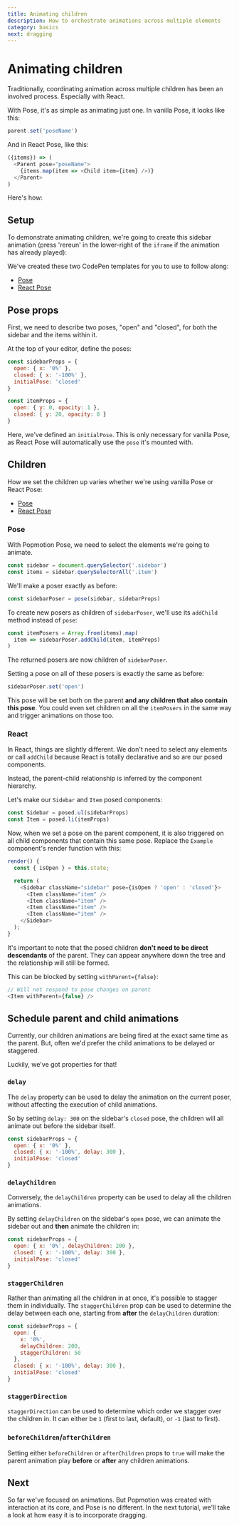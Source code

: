 ```yaml
---
title: Animating children
description: How to orchestrate animations across multiple elements
category: basics
next: dragging
---
```


# Animating children

Traditionally, coordinating animation across multiple children has been an involved process. Especially with React.

With Pose, it's as simple as animating just one. In vanilla Pose, it looks like this:

```javascript
parent.set('poseName')
```

And in React Pose, like this:

```javascript
({items}) => (
  <Parent pose="poseName">
    {items.map(item => <Child item={item} />)}
  </Parent>
)
```

Here's how:

## Setup

To demonstrate animating children, we're going to create this sidebar animation (press 'rereun' in the lower-right of the `iframe` if the animation has already played):

<CodePen id="yKbawK" />

We've created these two CodePen templates for you to use to follow along:

- [Pose](https://codepen.io/popmotion/pen/eMeGeE?editors=0010)
- [React Pose](https://codepen.io/popmotion/pen/LdOzzJ?editors=0010)

## Pose props

First, we need to describe two poses, "open" and "closed", for both the sidebar and the items within it.

At the top of your editor, define the poses:

```javascript
const sidebarProps = {
  open: { x: '0%' },
  closed: { x: '-100%' },
  initialPose: 'closed'
}

const itemProps = {
  open: { y: 0, opacity: 1 },
  closed: { y: 20, opacity: 0 }
}
```

Here, we've defined an `initialPose`. This is only necessary for vanilla Pose, as React Pose will automatically use the `pose` it's mounted with.

## Children

How we set the children up varies whether we're using vanilla Pose or React Pose:

- [Pose](#animating-children-children-pose)
- [React Pose](#animating-children-children-react)

### Pose

With Popmotion Pose, we need to select the elements we're going to animate.

```javascript
const sidebar = document.querySelector('.sidebar')
const items = sidebar.querySelectorAll('.item')
```

We'll make a poser exactly as before:

```javascript
const sidebarPoser = pose(sidebar, sidebarProps)
```

To create new posers as children of `sidebarPoser`, we'll use its `addChild` method instead of `pose`:

```javascript
const itemPosers = Array.from(items).map(
  item => sidebarPoser.addChild(item, itemProps)
)
```

The returned posers are now children of `sidebarPoser`.

Setting a pose on all of these posers is exactly the same as before:

```javascript
sidebarPoser.set('open')
```

This pose will be set both on the parent **and any children that also contain this pose**. You could even set children on all the `itemPosers` in the same way and trigger animations on those too.

<CodePen id="LdybdN" />

### React

In React, things are slightly different. We don't need to select any elements or call `addChild` because React is totally declarative and so are our posed components.

Instead, the parent-child relationship is inferred by the component hierarchy.

Let's make our `Sidebar` and `Item` posed components:

```javascript
const Sidebar = posed.ul(sidebarProps)
const Item = posed.li(itemProps)
```

Now, when we set a pose on the parent component, it is also triggered on all child components that contain this same pose. Replace the `Example` component's render function with this:

```javascript
render() {
  const { isOpen } = this.state;

  return (
    <Sidebar className="sidebar" pose={isOpen ? 'open' : 'closed'}>
      <Item className="item" />
      <Item className="item" />
      <Item className="item" />
      <Item className="item" />
    </Sidebar>
  );
}
```

<CodePen id="yKbawK" />

It's important to note that the posed children **don't need to be direct descendants** of the parent. They can appear anywhere down the tree and the relationship will still be formed.

This can be blocked by setting `withParent={false}`:

```javascript
// Will not respond to pose changes on parent
<Item withParent={false} />
```

## Schedule parent and child animations

Currently, our children animations are being fired at the exact same time as the parent. But, often we'd prefer the child animations to be delayed or staggered.

Luckily, we've got properties for that!

### `delay`

The `delay` property can be used to delay the animation on the current poser, without affecting the execution of child animations.

So by setting `delay: 300` on the sidebar's `closed` pose, the children will all animate out before the sidebar itself.

```javascript
const sidebarProps = {
  open: { x: '0%' },
  closed: { x: '-100%', delay: 300 },
  initialPose: 'closed'
}
```

### `delayChildren`

Conversely, the `delayChildren` property can be used to delay all the children animations.

By setting `delayChildren` on the sidebar's `open` pose, we can animate the sidebar out and **then** animate the children in:

```javascript
const sidebarProps = {
  open: { x: '0%', delayChildren: 200 },
  closed: { x: '-100%', delay: 300 },
  initialPose: 'closed'
}
```

### `staggerChildren`

Rather than animating all the children in at once, it's possible to stagger them in individually. The `staggerChildren` prop can be used to determine the delay between each one, starting from **after** the `delayChildren` duration:

```javascript
const sidebarProps = {
  open: {
    x: '0%',
    delayChildren: 200,
    staggerChildren: 50
  },
  closed: { x: '-100%', delay: 300 },
  initialPose: 'closed'
}
```

### `staggerDirection`

`staggerDirection` can be used to determine which order we stagger over the children in. It can either be `1` (first to last, default), or `-1` (last to first).

### `beforeChildren`/`afterChildren`

Setting either `beforeChildren` or `afterChildren` props to `true` will make the parent animation play **before** or **after** any children animations.

## Next

So far we've focused on animations. But Popmotion was created with interaction at its core, and Pose is no different. In the next tutorial, we'll take a look at how easy it is to incorporate dragging.